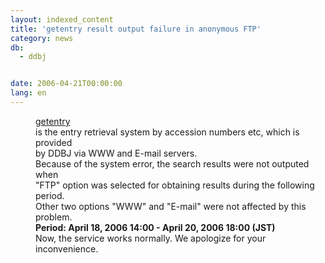 ```yaml
---
layout: indexed_content
title: 'getentry result output failure in anonymous FTP'
category: news
db:
  - ddbj


date: 2006-04-21T00:00:00
lang: en
---
```


<html>
<dd><a href="http://getentry.ddbj.nig.ac.jp/top-e.html">getentry</a><br> is the entry retrieval system by accession numbers etc, which is provided<br> by DDBJ via WWW and E-mail servers.
<dd>Because of the system error, the search results were not outputed when<br> "FTP" option was selected for obtaining results during the following period.
<dd>Other two options "WWW" and "E-mail" were not affected by this problem.
<dd><b>Period: April 18, 2006 14:00 - April 20, 2006 18:00 (JST)</b>
<dd>Now, the service works normally. We apologize for your inconvenience.</dd>
</dd>
</dd>
</dd>
</dd>
</html>
